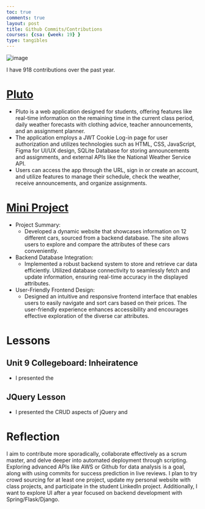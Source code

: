 ```yaml
---
toc: true
comments: true
layout: post
title: Github Commits/Contributions
courses: {csa: {week: 19} }
type: tangibles
---
```


![image](https://github.com/Men-In-Brown/whiskered-tangerine/assets/111466950/0dc64d13-3b8c-4767-9fc9-833c80abac94)

I have 918 contributions over the past year. 

# [Pluto](https://github.com/Soham360/sturdy-fiesta/issues/12)
- Pluto is a web application designed for students, offering features like real-time information on the remaining time in the current class period, daily weather forecasts with clothing advice, teacher announcements, and an assignment planner.
- The application employs a JWT Cookie Log-in page for user authorization and utilizes technologies such as HTML, CSS, JavaScript, Figma for UI/UX design, SQLite Database for storing announcements and assignments, and external APIs like the National Weather Service API.
- Users can access the app through the URL, sign in or create an account, and utilize features to manage their schedule, check the weather, receive announcements, and organize assignments.

# [Mini Project](https://github.com/AniCricKet/gear-gurus2.0/issues/3)
- Project Summary:
    - Developed a dynamic website that showcases information on 12 different cars, sourced from a backend database. The site allows users to explore and compare the attributes of these cars conveniently.
- Backend Database Integration:
    - Implemented a robust backend system to store and retrieve car data efficiently. Utilized database connectivity to seamlessly fetch and update information, ensuring real-time accuracy in the displayed attributes.
- User-Friendly Frontend Design:
    - Designed an intuitive and responsive frontend interface that enables users to easily navigate and sort cars based on their prices. The user-friendly experience enhances accessibility and encourages effective exploration of the diverse car attributes.

# Lessons
## Unit 9 Collegeboard: Inheiratence
- I presented the 

## JQuery Lesson
- I presented the CRUD aspects of jQuery and 

# Reflection
I aim to contribute more sporadically, collaborate effectively as a scrum master, and delve deeper into automated deployment through scripting. Exploring advanced APIs like AWS or Github for data analysis is a goal, along with using commits for success prediction in live reviews. I plan to try crowd sourcing for at least one project, update my personal website with class projects, and participate in the student LinkedIn project. Additionally, I want to explore UI after a year focused on backend development with Spring/Flask/Django.